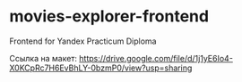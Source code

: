 # movies-explorer-frontend
Frontend for Yandex Practicum Diploma

Ссылка на макет: https://drive.google.com/file/d/1j1yE6Io4-X0KCpRc7H6EvBhLY-0bzmP0/view?usp=sharing